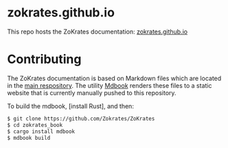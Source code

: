 # zokrates.github.io

This repo hosts the ZoKrates documentation: [zokrates.github.io](https://zokrates.github.io)

# Contributing

The ZoKrates documentation is based on Markdown files which are located in the [main respository](https://github.com/Zokrates/ZoKrates/tree/develop/zokrates_book/src).
The utility [Mdbook](https://github.com/rust-lang-nursery/mdBook) renders these files to a static website that is currently manually pushed to this repository.

To build the mdbook, [install Rust], and then:

```bash
$ git clone https://github.com/Zokrates/ZoKrates
$ cd zokrates_book
$ cargo install mdbook
$ mdbook build
```
